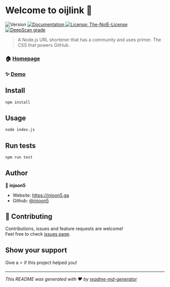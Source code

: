 # Welcome to oijlink 👋
<p>
  <img alt="Version" src="https://img.shields.io/badge/version-1.1.0-blue.svg?cacheSeconds=2592000" />
  <a href="/" target="_blank">
    <img alt="Documentation" src="https://img.shields.io/badge/documentation-yes-brightgreen.svg" />
  </a>
  <a href="https://github.com/injoon5/oijlink/blob/master/licence" target="_blank">
    <img alt="License: The-NoIE-License" src="https://img.shields.io/badge/Licence-The--NoIE--License-yellow" />
  </a>
  <a href="https://deepscan.io/dashboard#view=project&tid=11066&pid=13982&bid=249545"><img src="https://deepscan.io/api/teams/11066/projects/13982/branches/249545/badge/grade.svg" alt="DeepScan grade"></a>
</p>

> A Node.js URL shortener that has a community and uses primer. The CSS that powers GitHub.

### 🏠 [Homepage](https://urlsh.kro.kr)

### ✨ [Demo](https://urlsh.kro.kr)

## Install

```sh
npm install
```

## Usage

```sh
node index.js
```

## Run tests

```sh
npm run test
```

## Author

👤 **injoon5**

* Website: https://injoon5.ga
* Github: [@injoon5](https://github.com/injoon5)

## 🤝 Contributing

Contributions, issues and feature requests are welcome!<br />Feel free to check [issues page](https://github.com/injoon5/oijlink/issues). 

## Show your support

Give a ⭐️ if this project helped you!

***
_This README was generated with ❤️ by [readme-md-generator](https://github.com/kefranabg/readme-md-generator)_

